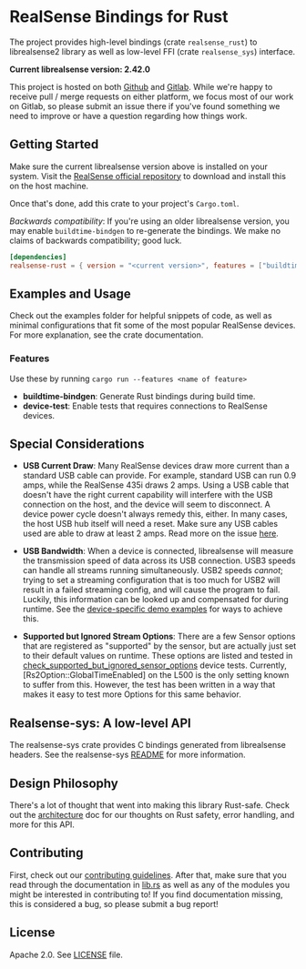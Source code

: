 # RealSense Bindings for Rust

The project provides high-level bindings (crate `realsense_rust`) to librealsense2 library as well as low-level FFI
(crate `realsense_sys`) interface.

**Current librealsense version: 2.42.0**

This project is hosted on both [Github](https://github.com/Tangram-Vision/realsense-rust) and
[Gitlab](https://gitlab.com/tangram-vision-oss/realsense-rust/). While we're happy to receive pull / merge requests on
either platform, we focus most of our work on Gitlab, so please submit an issue there if you've found something we need
to improve or have a question regarding how things work.

## Getting Started

Make sure the current librealsense version above is installed on your system. Visit the [RealSense official
repository](https://github.com/IntelRealSense/librealsense) to download and install this on the host machine.

Once that's done, add this crate to your project's `Cargo.toml`.

*Backwards compatibility*: If you're using an older librealsense version, you may enable `buildtime-bindgen` to
re-generate the bindings. We make no claims of backwards compatibility; good luck.

```toml
[dependencies]
realsense-rust = { version = "<current version>", features = ["buildtime-bindgen"] }
```

## Examples and Usage

Check out the examples folder for helpful snippets of code, as well as minimal configurations that fit some of the most
popular RealSense devices. For more explanation, see the crate documentation.

### Features

Use these by running `cargo run --features <name of feature>`

- **buildtime-bindgen**: Generate Rust bindings during build time.
- **device-test**: Enable tests that requires connections to RealSense devices.

## Special Considerations

- **USB Current Draw**: Many RealSense devices draw more current than a standard USB cable can provide. For example,
  standard USB can run 0.9 amps, while the RealSense 435i draws 2 amps. Using a USB cable that doesn't have the right
  current capability will interfere with the USB connection on the host, and the device will seem to disconnect. A
  device power cycle doesn't always remedy this, either. In many cases, the host USB hub itself will need a reset. Make
  sure any USB cables used are able to draw at least 2 amps. Read more on the issue
  [here](https://support.intelrealsense.com/hc/en-us/community/posts/360033595714-D435-USB-connection-issues).

- **USB Bandwidth**: When a device is connected, librealsense will measure the transmission speed of data across its USB
  connection. USB3 speeds can handle all streams running simultaneously. USB2 speeds _cannot_; trying to set a streaming
  configuration that is too much for USB2 will result in a failed streaming config, and will cause the program to fail.
  Luckily, this information can be looked up and compensated for during runtime. See the [device-specific demo
  examples](examples/) for ways to achieve this.

- **Supported but Ignored Stream Options**: There are a few Sensor options that are registered as "supported" by the
  sensor, but are actually just set to their default values on runtime. These options are listed and tested in
  [check_supported_but_ignored_sensor_options](./tests/connectivity_l500.rs) device tests. Currently,
  [Rs2Option::GlobalTimeEnabled] on the L500 is the only setting known to suffer from this. However, the test has been
  written in a way that makes it easy to test more Options for this same behavior.

## Realsense-sys: A low-level API

The realsense-sys crate provides C bindings generated from librealsense headers. See the realsense-sys
[README](./realsense-sys/README.md) for more information. 

## Design Philosophy

There's a lot of thought that went into making this library Rust-safe. Check out the
[architecture](./src/docs/architecture) doc for our thoughts on Rust safety, error handling, and more for this API. 

## Contributing

First, check out our [contributing guidelines](CONTRIBUTING.md). After that, make sure that you read through the
documentation in [lib.rs](src/lib.rs) as well as any of the modules you might be interested in contributing to! If you
find documentation missing, this is considered a bug, so please submit a bug report!

## License

Apache 2.0. See [LICENSE](LICENSE) file.